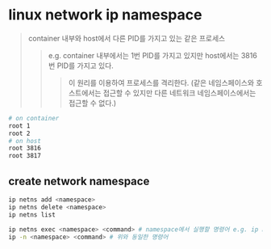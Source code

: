 # linux network ip namespace

> container 내부와 host에서 다른 PID를 가지고 있는 같은 프로세스
>
> > e.g. container 내부에서는 1번 PID를 가지고 있지만 host에서는 3816번 PID를 가지고 있다.
> >
> > > 이 원리를 이용하여 프로세스를 격리한다. (같은 네임스페이스와 호스트에서는 접근할 수 있지만 다른 네트워크 네임스페이스에서는 접근할 수 없다.)

```sh
# on container
root 1
root 2
# on host
root 3816
root 3817
```

## create network namespace

```sh
ip netns add <namespace>
ip netns delete <namespace>
ip netns list

ip netns exec <namespace> <command> # namespace에서 실행할 명령어 e.g. ip netns exec <namespace> bash
ip -n <namespace> <command> # 위와 동일한 명령어
```
